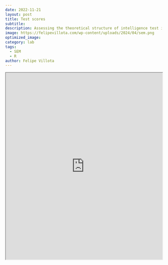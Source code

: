 ```yaml
---
date: 2022-11-21
layout: post
title: Test scores
subtitle: 
description: Assessing the theoretical structure of intelligence test indicators and their relationships between different test scores in the Holzinger and Swineford dataset using structural equation modeling.
image: https://felipevillota.com/wp-content/uploads/2024/04/sem.png
optimized_image: 
category: lab
tags:
  - SEM
  - R
author: Felipe Villota 
---
```


</iframe><iframe src="https://docs.google.com/viewer?url=https://felipevillota.com/wp-content/uploads/2024/04/LAB4_sem_test_scores.pdf&embedded=true" width="100%" height="600px"></iframe>

